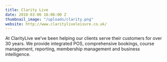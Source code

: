 ```yaml
---
title: Clarity Live
date: 2018-03-06 16:06:00 Z
thumbnail_image: "/uploads/clarity.png"
website: http://www.clarityliveleisure.co.uk/
---
```


At ClarityLive we’ve been helping our clients serve their customers for over 30 years. We provide integrated POS, comprehensive bookings, course management, reporting, membership management and business intelligence.

